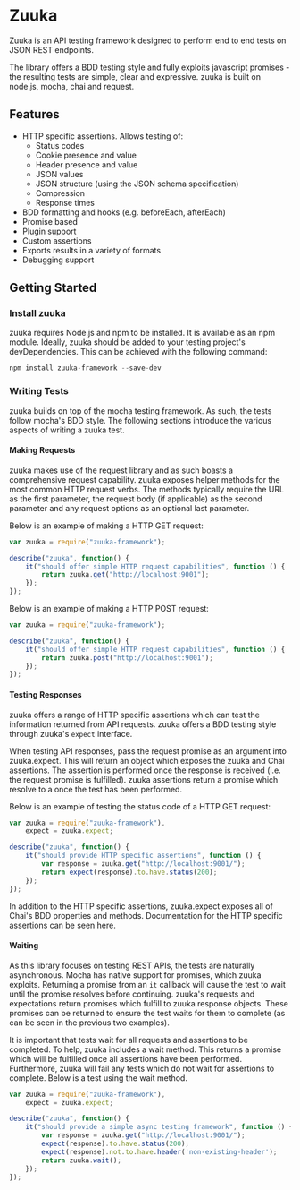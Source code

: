 # Zuuka

Zuuka is an API testing framework designed to perform end to end tests on JSON REST endpoints.

The library offers a BDD testing style and fully exploits javascript promises - the resulting tests are simple, clear and expressive. zuuka is built on node.js, mocha, chai and request.


## Features
 * HTTP specific assertions. Allows testing of:
   * Status codes
   * Cookie presence and value
   * Header presence and value
   * JSON values
   * JSON structure (using the JSON schema specification)
   * Compression
   * Response times
* BDD formatting and hooks (e.g. beforeEach, afterEach)
* Promise based
* Plugin support
* Custom assertions
* Exports results in a variety of formats
* Debugging support


## Getting Started

### Install zuuka
zuuka requires Node.js and npm to be installed. It is available as an npm module. Ideally, zuuka should be added to your testing project's devDependencies. This can be achieved with the following command:
```js
npm install zuuka-framework --save-dev
```

### Writing Tests

zuuka builds on top of the mocha testing framework.  As such, the tests follow mocha's BDD style. The following sections introduce the various aspects of writing a zuuka test.

#### Making Requests

zuuka makes use of the request library and as such boasts a comprehensive request capability. zuuka exposes helper methods for the most common HTTP request verbs. The methods typically require the URL as the first parameter, the request body (if applicable) as the second parameter and any request options as an optional last parameter. 

Below is an example of making a HTTP GET request:
```js
var zuuka = require("zuuka-framework");

describe("zuuka", function() {
    it("should offer simple HTTP request capabilities", function () {
        return zuuka.get("http://localhost:9001");
    });
});
```

Below is an example of making a HTTP POST request:
```js
var zuuka = require("zuuka-framework");

describe("zuuka", function() {
    it("should offer simple HTTP request capabilities", function () {
        return zuuka.post("http://localhost:9001");
    });
});
```

#### Testing Responses

zuuka offers a range of HTTP specific assertions which can test the information returned from API requests. zuuka offers a BDD testing style through zuuka's `expect` interface.

When testing API responses, pass the request promise as an argument into zuuka.expect. This will return an object which exposes the zuuka and Chai assertions. 
The assertion is performed once the response is received (i.e. the request promise is fulfilled). zuuka assertions return a promise which resolve to a once the test has been performed.

Below is an example of testing the status code of a HTTP GET request:
```js
var zuuka = require("zuuka-framework"),
    expect = zuuka.expect;

describe("zuuka", function() {
    it("should provide HTTP specific assertions", function () {
        var response = zuuka.get("http://localhost:9001/");
        return expect(response).to.have.status(200);
    });
});
```

In addition to the HTTP specific assertions, zuuka.expect exposes all of Chai's BDD properties and methods. Documentation for the HTTP specific assertions can be seen here.

#### Waiting

As this library focuses on testing REST APIs, the tests are naturally asynchronous. Mocha has native support for promises, which zuuka exploits. Returning a promise from an `it` callback will cause the test to wait until the promise resolves before continuing. zuuka's requests and expectations return promises which fulfill to zuuka response objects. These promises can be returned to ensure the test waits for them to complete (as can be seen in the previous two examples).

It is important that tests wait for all requests and assertions to be completed. To help, zuuka includes a wait method. This returns a promise which will be fulfilled once all assertions have been performed. Furthermore, zuuka will fail any tests which do not wait for assertions to complete. Below is a test using the wait method.

```js
var zuuka = require("zuuka-framework"),
    expect = zuuka.expect;

describe("zuuka", function() {
    it("should provide a simple async testing framework", function () {
        var response = zuuka.get("http://localhost:9001/");
        expect(response).to.have.status(200);
        expect(response).not.to.have.header('non-existing-header');
        return zuuka.wait();
    });
});
```


